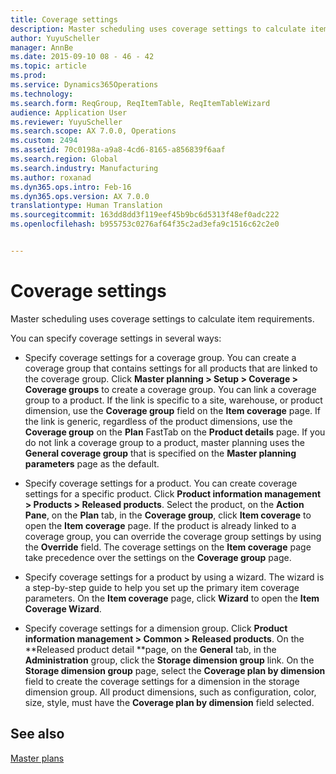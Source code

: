 ```yaml
---
title: Coverage settings
description: Master scheduling uses coverage settings to calculate item requirements.
author: YuyuScheller
manager: AnnBe
ms.date: 2015-09-10 08 - 46 - 42
ms.topic: article
ms.prod: 
ms.service: Dynamics365Operations
ms.technology: 
ms.search.form: ReqGroup, ReqItemTable, ReqItemTableWizard
audience: Application User
ms.reviewer: YuyuScheller
ms.search.scope: AX 7.0.0, Operations
ms.custom: 2494
ms.assetid: 70c0198a-a9a8-4cd6-8165-a856839f6aaf
ms.search.region: Global
ms.search.industry: Manufacturing
ms.author: roxanad
ms.dyn365.ops.intro: Feb-16
ms.dyn365.ops.version: AX 7.0.0
translationtype: Human Translation
ms.sourcegitcommit: 163dd8dd3f119eef45b9bc6d5313f48ef0adc222
ms.openlocfilehash: b955753c0276af64f35c2ad3efa9c1516c62c2e0


---
```


# <a name="coverage-settings"></a>Coverage settings

Master scheduling uses coverage settings to calculate item requirements. 

You can specify coverage settings in several ways:

-   Specify coverage settings for a coverage group. You can create a coverage group that contains settings for all products that are linked to the coverage group. Click **Master planning &gt; Setup &gt; Coverage &gt; Coverage groups** to create a coverage group. You can link a coverage group to a product. If the link is specific to a site, warehouse, or product dimension, use the **Coverage group** field on the **Item coverage** page. If the link is generic, regardless of the product dimensions, use the **Coverage group** on the **Plan** FastTab on the **Product details** page. If you do not link a coverage group to a product, master planning uses the **General coverage group** that is specified on the **Master planning parameters** page as the default.

-   Specify coverage settings for a product. You can create coverage settings for a specific product. Click **Product information management &gt; Products &gt; Released products**. Select the product, on the **Action Pane**, on the **Plan** tab, in the **Coverage group**, click **Item coverage** to open the **Item coverage** page. If the product is already linked to a coverage group, you can override the coverage group settings by using the **Override** field. The coverage settings on the **Item coverage** page take precedence over the settings on the **Coverage group** page.

<!-- -->

-   Specify coverage settings for a product by using a wizard. The wizard is a step-by-step guide to help you set up the primary item coverage parameters. On the **Item coverage** page, click **Wizard** to open the **Item Coverage Wizard**.

<!-- -->

-   Specify coverage settings for a dimension group. Click **Product information management &gt; Common &gt; Released products**. On the **Released product detail **page, on the **General** tab, in the **Administration** group, click the **Storage dimension group** link. On the **Storage dimension group** page, select the **Coverage plan by dimension** field to create the coverage settings for a dimension in the storage dimension group. All product dimensions, such as configuration, color, size, style, must have the **Coverage plan by dimension** field selected.



<a name="see-also"></a>See also
--------

[Master plans](master-plans.md)




<!--HONumber=Feb17_HO3-->


